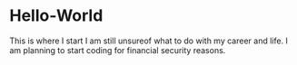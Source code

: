 # Hello-World
This is where I start
I am still unsureof what to do with my career and life.
I am planning to start coding for financial security reasons.
